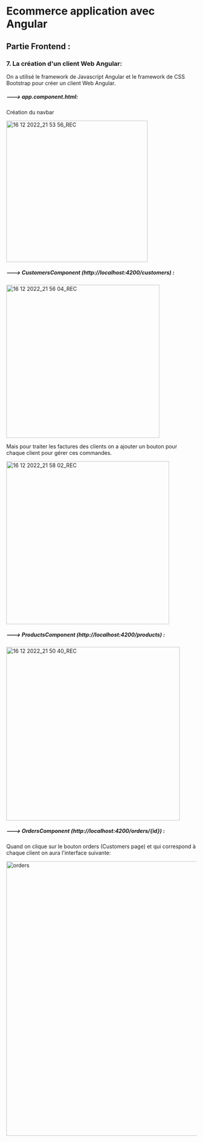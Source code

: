 # Ecommerce application avec Angular

## Partie Frontend  :

### 7. La création d'un client Web Angular:

On a utilisé le framework de Javascript Angular et le framework de CSS Bootstrap pour créer un client Web Angular.

 ##### ---> app.component.html:
 
 Création du navbar
 
 <img width="374" alt="16 12 2022_21 53 56_REC" src="https://user-images.githubusercontent.com/82985419/208187220-7343b9ad-2a79-4469-8621-ee1aead78e9d.png">


##### ---> CustomersComponent (http://localhost:4200/customers) :

<img width="405" alt="16 12 2022_21 56 04_REC" src="https://user-images.githubusercontent.com/82985419/208187507-6a925c0f-3758-4ab0-a83b-56f475ee0161.png">

Mais pour traiter les factures des clients on a ajouter un bouton pour chaque client pour gérer ces commandes.

<img width="431" alt="16 12 2022_21 58 02_REC" src="https://user-images.githubusercontent.com/82985419/208187996-4e3e4d93-c631-44b2-b569-4fd07f1b0c34.png">


##### ---> ProductsComponent (http://localhost:4200/products) :

<img width="459" alt="16 12 2022_21 50 40_REC" src="https://user-images.githubusercontent.com/82985419/208186954-93020ab0-1bc3-4083-8c92-08bc443c8d3a.png">


##### ---> OrdersComponent (http://localhost:4200/orders/{id}) :

Quand on clique sur le bouton orders  (Customers page) et qui correspond à chaque client on aura l'interface suivante:

<img width="726" alt="orders" src="https://user-images.githubusercontent.com/82985419/208249752-d931c66c-51ef-4da0-a321-82b090464150.png">
















